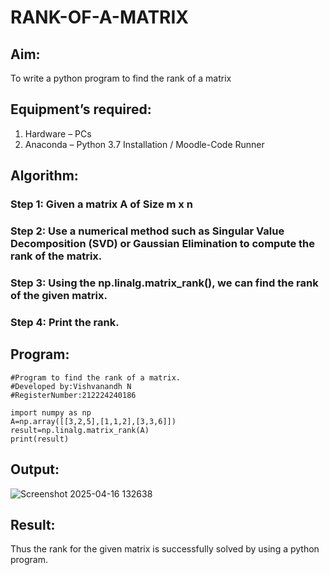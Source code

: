 # RANK-OF-A-MATRIX
## Aim:
To write a python program to find the rank of a matrix
## Equipment’s required:
1. 	Hardware – PCs
2. 	Anaconda – Python 3.7 Installation / Moodle-Code Runner
## Algorithm:
### Step 1: Given a matrix A of Size m x n
### Step 2: Use a numerical method such as Singular Value Decomposition (SVD) or Gaussian Elimination to compute the rank of the matrix.
### Step 3: Using the np.linalg.matrix_rank(), we can find the rank of the given matrix.
### Step 4: Print the rank.
## Program:
```
#Program to find the rank of a matrix.
#Developed by:Vishvanandh N
#RegisterNumber:212224240186

import numpy as np
A=np.array([[3,2,5],[1,1,2],[3,3,6]])
result=np.linalg.matrix_rank(A)
print(result)
```

## Output:
![Screenshot 2025-04-16 132638](https://github.com/user-attachments/assets/5a9f0ca1-4a72-4c57-ada6-493a8fa44660)


## Result:
Thus the rank for the given matrix is successfully solved by  using a python program.
